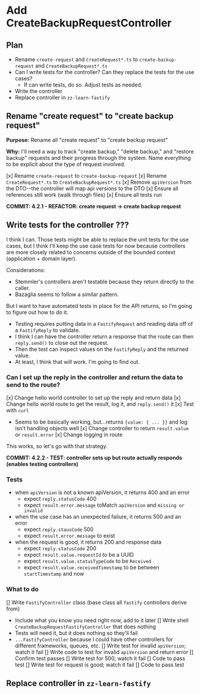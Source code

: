 # Add CreateBackupRequestController

## Plan
* Rename `create-request` and `CreateRequest*.ts` to `create-backup-request` and `CreateBackupRequest*.ts`
* Can I write tests for the controller? Can they replace the tests for the use cases?
  * If can write tests, do so. Adjust tests as needed.
* Write the controller
* Replace controller in `zz-learn-fastify`

## Rename "create request" to "create backup request"

**Purpose:** Rename all "create request" to "create backup request"

**Why:** I'll need a way to track "create backup," "delete backup," and "restore backup" requests and their progress through the system. Name everything to be explicit about the type of request involved.

[x] Rename `create-request` to `create-backup-request`
[x] Rename `CreateRequest*.ts` to `CreateBackupRequest*.ts`
[x] Remove `apiVersion` from the DTO--the controller will map api versions to the DTO
[x] Ensure all references still work (walk through files)
[x] Ensure all tests run

**COMMIT: 4.2.1 - REFACTOR: create request -> create backup request**

## Write tests for the controller ???

I think I can. Those tests might be able to replace the unit tests for the use cases, but I think I'll keep the use case tests for now because controllers are more closely related to concerns outside of the bounded context (application + domain layer).

Considerations:
* Stemmler's controllers aren't testable because they return directly to the caller.
* Bazaglia seems to follow a similar pattern.

But I want to have automated tests in place for the API returns, so I'm going to figure out how to do it.
* Testing requires putting data in a `FastifyRequest` and reading data off of a `FastifyReply` to validate.
* I think I can have the controller return a response that the route can then `reply.send()` to close out the request.
* Then the test can inspect values on the `FastifyReply` and the returned value.
* At least, I think that will work. I'm going to find out.

### Can I set up the reply in the controller and return the data to send to the route?
[x] Change hello world controller to set up the reply and return data
[x] Change hello world route to get the result, log it, and `reply.send()` it
[x] Test with `curl`
  * Seems to be basically working, but...returns `{value: { ... }}` and log isn't handling objects well
[x] Change controller to return `result.value` or `result.error`
[x] Change logging in route

This works, so let's go with that strategy.

**COMMIT: 4.2.2 - TEST: controller sets up but route actually responds (enables testing controllers)**

### Tests
* when `apiVersion` is not a known apiVersion, it returns 400 and an error
  * expect `reply.statusCode` 400
  * expect `result.error.message` toMatch `apiVersion` and `missing or invalid`
* when the use case has an unexpected failure, it returns 500 and an error
  * expect `reply.stausCode` 500
  * expect `result.error.message` to exist
* when the request is good, it returns 200 and response data
  * expect `reply.statusCode` 200
  * expect `result.value.requestId` to be a UUID
  * expect `result.value.statusTypeCode` to be `Received`
  * expect `result.value.receivedTimestamp` to be between `startTimestamp` and now
### What to do
[] Write `FastifyController` class (base class all `fastify` controllers derive from)
  * Include what you know you need right now, add to it later
[] Write shell `CreateBackupRequestFastifyController` that does nothing
  * Tests will need it, but it does nothing so they'll fail
  * `...FastifyController` because I could have other controllers for different frameworks, queues, etc.
[] Write test for invalid `apiVersion`; watch it fail
[] Write code to test for invalid `apiVersion` and return error
[] Confirm test passes
[] Write test for 500; watch it fail
[] Code to pass test
[] Write test for request is good; watch it fail
[] Code to pass test

## Replace controller in `zz-learn-fastify`
